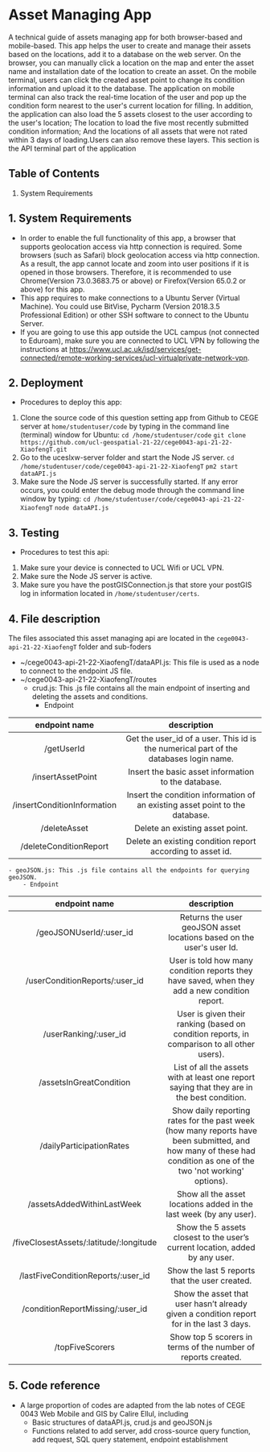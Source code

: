# Asset Managing App

A technical guide of assets managing app for both browser-based and mobile-based. This app helps the user to create and manage their assets based on the locations, add it to a database on the web server. On the browser, you can manually click a location on the map and enter the asset name and installation date of the location to create an asset. On the mobile terminal, users can click the created asset point to change its condition information and upload it to the database. The application on mobile terminal can also track the real-time location of the user and pop up the condition form nearest to the user's current location for filling. In addition, the application can also load the 5 assets closest to the user according to the user's location; The location to load the five most recently submitted condition information; And the locations of all assets that were not rated within 3 days of loading.Users can also remove these layers. This section is the API terminal part of the application

## Table of Contents

1. System Requirements


## 1. System Requirements

* In order to enable the full functionality of this app, a browser that supports geolocation access via http connection is required. Some browsers (such as Safari) block geolocation access via http connection. As a result, the app cannot locate and zoom into user positions if it is opened in those browsers. Therefore, it is recommended to use Chrome(Version 73.0.3683.75 or above) or Firefox(Version 65.0.2 or above) for this app.
* This app requires to make connections to a Ubuntu Server (Virtual Machine). You could use BitVise, Pycharm (Version 2018.3.5 Professional Edition) or other SSH software to connect to the Ubuntu Server.
* If you are going to use this app outside the UCL campus (not connected to Eduroam), make sure you are connected to UCL VPN by following the instructions at https://www.ucl.ac.uk/isd/services/get-connected/remote-working-services/ucl-virtualprivate-network-vpn.

## 2. Deployment

* Procedures to deploy this app:
1. Clone the source code of this question setting app from Github to CEGE server at `home/studentuser/code` by typing in the command line (terminal) window for Ubuntu:
`cd /home/studentuser/code`
`git clone https://github.com/ucl-geospatial-21-22/cege0043-api-21-22-XiaofengT.git`
3. Go to the uceslxw-server folder and start the Node JS server.
`cd /home/studentuser/code/cege0043-api-21-22-XiaofengT`
`pm2 start dataAPI.js`
4. Make sure the Node JS server is successfully started. If any error occurs, you could enter the debug mode through the command line window by typing: 
`cd /home/studentuser/code/cege0043-api-21-22-XiaofengT`
`node dataAPI.js`

## 3. Testing

* Procedures to test this api:
1. Make sure your device is connected to UCL Wifi or UCL VPN.
2. Make sure the Node JS server is active.
3. Make sure you have the postGISConnection.js that store your postGIS log in information located in `/home/studentuser/certs`.

## 4. File description

The files associated this asset managing api are located in the `cege0043-api-21-22-XiaofengT` folder and sub-foders
- ~/cege0043-api-21-22-XiaofengT/dataAPI.js: This file is used as a node to connect to the endpoint JS file.
- ~/cege0043-api-21-22-XiaofengT/routes
	- crud.js: This .js file contains all the main endpoint of inserting and deleting the assets and conditions.
		- Endpoint

| endpoint name | description |
|:----:|:----:|
| /getUserId | Get the user_id of a user. This id is the numerical part of the databases login name. |
| /insertAssetPoint | Insert the basic asset information to the database. |
| /insertConditionInformation | Insert the condition information of an existing asset point to the database. |
| /deleteAsset | Delete an existing asset point. |
| /deleteConditionReport | Delete an existing condition report according to asset id. |
	- geoJSON.js: This .js file contains all the endpoints for querying geoJSON.
		- Endpoint

| endpoint name | description |
|:----:|:----:|
| /geoJSONUserId/:user_id | Returns the user geoJSON asset locations based on the user's user Id. |
| /userConditionReports/:user_id | User is told how many condition reports they have saved, when they add a new condition report. |
| /userRanking/:user_id | User is given their ranking (based on condition reports, in comparison to all other users). |
| /assetsInGreatCondition | List of all the assets with at least one report saying that they are in the best condition. |
| /dailyParticipationRates | Show daily reporting rates for the past week (how many reports have been submitted, and how many of these had condition as one of the two 'not working' options). |
| /assetsAddedWithinLastWeek | Show all the asset locations added in the last week (by any user). |
| /fiveClosestAssets/:latitude/:longitude | Show the 5 assets closest to the user’s current location, added by any user. |
| /lastFiveConditionReports/:user_id | Show the last 5 reports that the user created. |
| /conditionReportMissing/:user_id | Show the asset that user hasn’t already given a condition report for in the last 3 days. |
| /topFiveScorers | Show top 5 scorers in terms of the number of reports created.|

## 5. Code reference

- A large proportion of codes are adapted from the lab notes of CEGE 0043 Web Mobile and GIS by Calire Ellul, including
	- Basic structures of dataAPI.js, crud.js and geoJSON.js
	- Functions related to add server, add cross-source query function, add request, SQL query statement, endpoint establishment